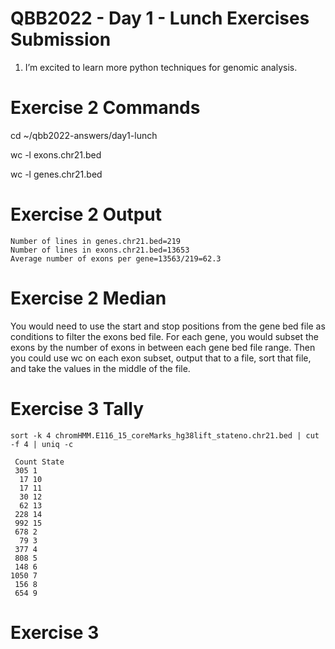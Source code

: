  # QBB2022 - Day 1 - Lunch Exercises Submission

 1. I’m excited to learn more python techniques for genomic analysis.
 
 # Exercise 2 Commands
 cd ~/qbb2022-answers/day1-lunch
 
 wc -l exons.chr21.bed
 
 wc -l genes.chr21.bed 
 
 # Exercise 2 Output
 ```
 Number of lines in genes.chr21.bed=219
 Number of lines in exons.chr21.bed=13653
 Average number of exons per gene=13563/219=62.3
 ```
 
 # Exercise 2 Median
 You would need to use the start and stop positions from the gene bed file as conditions to filter the exons bed file. For each gene, you would subset the exons by the number of exons in between each gene bed file range. Then you could use wc on each exon subset, output that to a file, sort that file, and take the values in the middle of the file.
 
 # Exercise 3 Tally
 `sort -k 4 chromHMM.E116_15_coreMarks_hg38lift_stateno.chr21.bed | cut -f 4 | uniq -c`
 ```
  Count State
  305 1
   17 10
   17 11
   30 12
   62 13
  228 14
  992 15
  678 2
   79 3
  377 4
  808 5
  148 6
 1050 7
  156 8
  654 9
```

 # Exercise 3 
 